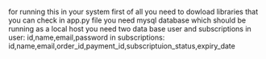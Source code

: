 for running this in your system first of all you need to dowload libraries that you can check in app.py file
you need mysql database which should be running as a local host 
you need two data base user and subscriptions 
in user: id,name,email,password
in subscriptions: id,name,email,order_id,payment_id,subscriptuion_status,expiry_date
